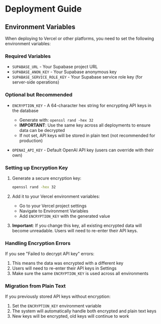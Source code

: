 # Deployment Guide

## Environment Variables

When deploying to Vercel or other platforms, you need to set the following environment variables:

### Required Variables

- `SUPABASE_URL` - Your Supabase project URL
- `SUPABASE_ANON_KEY` - Your Supabase anonymous key
- `SUPABASE_SERVICE_ROLE_KEY` - Your Supabase service role key (for server-side operations)

### Optional but Recommended

- `ENCRYPTION_KEY` - A 64-character hex string for encrypting API keys in the database
  - Generate with: `openssl rand -hex 32`
  - **IMPORTANT**: Use the same key across all deployments to ensure data can be decrypted
  - If not set, API keys will be stored in plain text (not recommended for production)

- `OPENAI_API_KEY` - Default OpenAI API key (users can override with their own)

### Setting up Encryption Key

1. Generate a secure encryption key:
   ```bash
   openssl rand -hex 32
   ```

2. Add it to your Vercel environment variables:
   - Go to your Vercel project settings
   - Navigate to Environment Variables
   - Add `ENCRYPTION_KEY` with the generated value

3. **Important**: If you change this key, all existing encrypted data will become unreadable. Users will need to re-enter their API keys.

### Handling Encryption Errors

If you see "Failed to decrypt API key" errors:
1. This means the data was encrypted with a different key
2. Users will need to re-enter their API keys in Settings
3. Make sure the same `ENCRYPTION_KEY` is used across all environments

### Migration from Plain Text

If you previously stored API keys without encryption:
1. Set the `ENCRYPTION_KEY` environment variable
2. The system will automatically handle both encrypted and plain text keys
3. New keys will be encrypted, old keys will continue to work